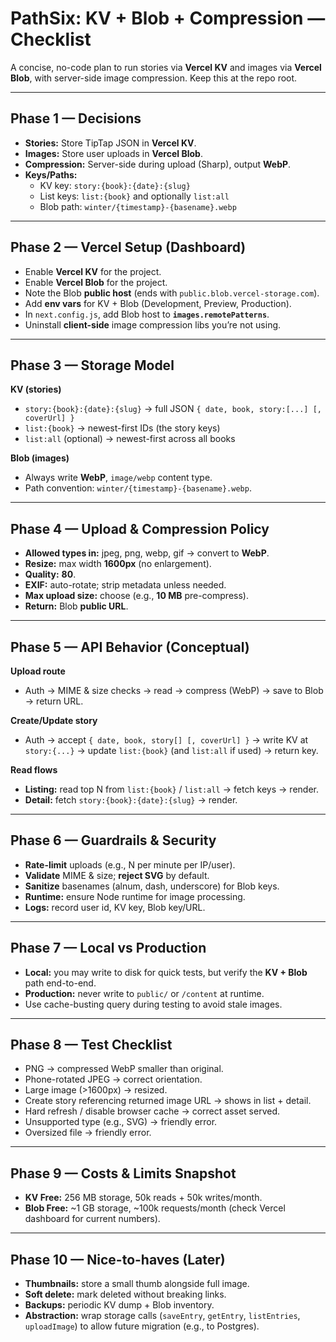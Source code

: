 # PathSix: KV + Blob + Compression — Checklist

A concise, no-code plan to run stories via **Vercel KV** and images via **Vercel Blob**, with server-side image compression. Keep this at the repo root.

---
## Phase 1 — Decisions
- **Stories:** Store TipTap JSON in **Vercel KV**.
- **Images:** Store user uploads in **Vercel Blob**.
- **Compression:** Server-side during upload (Sharp), output **WebP**.
- **Keys/Paths:**
  - KV key: `story:{book}:{date}:{slug}`
  - List keys: `list:{book}` and optionally `list:all`
  - Blob path: `winter/{timestamp}-{basename}.webp`

---
## Phase 2 — Vercel Setup (Dashboard)
- Enable **Vercel KV** for the project.
- Enable **Vercel Blob** for the project.
- Note the Blob **public host** (ends with `public.blob.vercel-storage.com`).
- Add **env vars** for KV + Blob (Development, Preview, Production).
- In `next.config.js`, add Blob host to **`images.remotePatterns`**.
- Uninstall **client-side** image compression libs you’re not using.

---
## Phase 3 — Storage Model
**KV (stories)**
- `story:{book}:{date}:{slug}` → full JSON `{ date, book, story:[...] [, coverUrl] }`
- `list:{book}` → newest-first IDs (the story keys)
- `list:all` (optional) → newest-first across all books

**Blob (images)**
- Always write **WebP**, `image/webp` content type.
- Path convention: `winter/{timestamp}-{basename}.webp`.

---
## Phase 4 — Upload & Compression Policy
- **Allowed types in:** jpeg, png, webp, gif → convert to **WebP**.
- **Resize:** max width **1600px** (no enlargement).
- **Quality:** **80**.
- **EXIF:** auto-rotate; strip metadata unless needed.
- **Max upload size:** choose (e.g., **10 MB** pre-compress).
- **Return:** Blob **public URL**.

---
## Phase 5 — API Behavior (Conceptual)
**Upload route**
- Auth → MIME & size checks → read → compress (WebP) → save to Blob → return URL.

**Create/Update story**
- Auth → accept `{ date, book, story[] [, coverUrl] }` → write KV at `story:{...}` → update `list:{book}` (and `list:all` if used) → return key.

**Read flows**
- **Listing:** read top N from `list:{book}` / `list:all` → fetch keys → render.
- **Detail:** fetch `story:{book}:{date}:{slug}` → render.

---
## Phase 6 — Guardrails & Security
- **Rate-limit** uploads (e.g., N per minute per IP/user).
- **Validate** MIME & size; **reject SVG** by default.
- **Sanitize** basenames (alnum, dash, underscore) for Blob keys.
- **Runtime:** ensure Node runtime for image processing.
- **Logs:** record user id, KV key, Blob key/URL.

---
## Phase 7 — Local vs Production
- **Local:** you may write to disk for quick tests, but verify the **KV + Blob** path end-to-end.
- **Production:** never write to `public/` or `/content` at runtime.
- Use cache-busting query during testing to avoid stale images.

---
## Phase 8 — Test Checklist
- PNG → compressed WebP smaller than original.
- Phone-rotated JPEG → correct orientation.
- Large image (>1600px) → resized.
- Create story referencing returned image URL → shows in list + detail.
- Hard refresh / disable browser cache → correct asset served.
- Unsupported type (e.g., SVG) → friendly error.
- Oversized file → friendly error.

---
## Phase 9 — Costs & Limits Snapshot
- **KV Free:** 256 MB storage, 50k reads + 50k writes/month.
- **Blob Free:** ~1 GB storage, ~100k requests/month (check Vercel dashboard for current numbers).

---
## Phase 10 — Nice-to-haves (Later)
- **Thumbnails:** store a small thumb alongside full image.
- **Soft delete:** mark deleted without breaking links.
- **Backups:** periodic KV dump + Blob inventory.
- **Abstraction:** wrap storage calls (`saveEntry`, `getEntry`, `listEntries`, `uploadImage`) to allow future migration (e.g., to Postgres).

